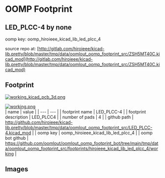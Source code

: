 # OOMP Footprint  
## LED_PLCC-4  by none  
  
oomp key: oomp_hiroieee_kicad_lib_led_plcc_4  
  
source repo at: [http://gitlab.com/hiroieee/kicad-lib.pretty/blob/master/tmp/data/oomlout_oomp_footprint_src/ZSH5MT40C.kicad_mod](http://gitlab.com/hiroieee/kicad-lib.pretty/blob/master/tmp/data/oomlout_oomp_footprint_src/ZSH5MT40C.kicad_mod)  
## Footprint  
  
[![working_kicad_pcb_3d.png](working_kicad_pcb_3d_600.png)](working_kicad_pcb_3d.png)  
  
[![working.png](working_600.png)](working.png)  
| name | value | 
| --- | --- | 
| footprint name | LED_PLCC-4 | 
| footprint description | LED_PLCC4 | 
| number of pads | 4 | 
| github path | http://github.com/hiroieee/kicad-lib.pretty/blob/master/tmp/data/oomlout_oomp_footprint_src/LED_PLCC-4.kicad_mod | 
| oomp key | oomp_hiroieee_kicad_lib_led_plcc_4 | 
| oomp bot github | https://github.com/oomlout/oomlout_oomp_footprint_bot/tree/main/tmp/data/oomlout_oomp_footprint_src/footprints/hiroieee_kicad_lib_led_plcc_4/working | 
## Images  
